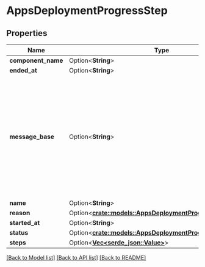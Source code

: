 # AppsDeploymentProgressStep

## Properties

Name | Type | Description | Notes
------------ | ------------- | ------------- | -------------
**component_name** | Option<**String**> |  | [optional]
**ended_at** | Option<**String**> |  | [optional]
**message_base** | Option<**String**> | The base of a human-readable description of the step intended to be combined with the component name for presentation. For example:  `message_base` = \"Building service\" `component_name` = \"api\" | [optional]
**name** | Option<**String**> |  | [optional]
**reason** | Option<[**crate::models::AppsDeploymentProgressStepReason**](apps_deployment_progress_step_reason.md)> |  | [optional]
**started_at** | Option<**String**> |  | [optional]
**status** | Option<[**crate::models::AppsDeploymentProgressStepStatus**](apps_deployment_progress_step_status.md)> |  | [optional]
**steps** | Option<[**Vec<serde_json::Value>**](serde_json::Value.md)> |  | [optional]

[[Back to Model list]](../README.md#documentation-for-models) [[Back to API list]](../README.md#documentation-for-api-endpoints) [[Back to README]](../README.md)


